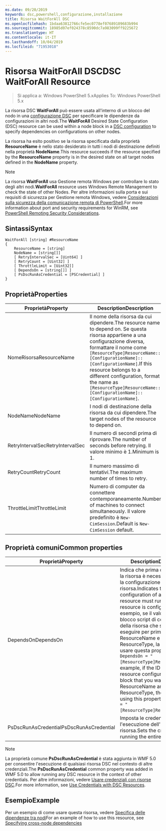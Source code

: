 ```yaml
---
ms.date: 09/20/2019
keywords: dsc,powershell,configurazione,installazione
title: Risorsa WaitForAll DSC
ms.openlocfilehash: 1bdaa63812766cfe5ec0778ef07689109683b994
ms.sourcegitcommit: 18985d07ef024378c8590dc7a983099ff9225672
ms.translationtype: HT
ms.contentlocale: it-IT
ms.lasthandoff: 10/04/2019
ms.locfileid: "71953018"
---
```

# <a name="dsc-waitforall-resource"></a><span data-ttu-id="276eb-103">Risorsa WaitForAll DSC</span><span class="sxs-lookup"><span data-stu-id="276eb-103">DSC WaitForAll Resource</span></span>

> <span data-ttu-id="276eb-104">Si applica a: Windows PowerShell 5.x</span><span class="sxs-lookup"><span data-stu-id="276eb-104">Applies To: Windows PowerShell 5.x</span></span>

<span data-ttu-id="276eb-105">La risorsa DSC **WaitForAll** può essere usata all'interno di un blocco del nodo in una [configurazione DSC](../../../configurations/configurations.md) per specificare le dipendenze da configurazioni in altri nodi.</span><span class="sxs-lookup"><span data-stu-id="276eb-105">The **WaitForAll** Desired State Configuration (DSC) resource can be used within a node block in a [DSC configuration](../../../configurations/configurations.md) to specify dependencies on configurations on other nodes.</span></span>

<span data-ttu-id="276eb-106">La risorsa ha esito positivo se la risorsa specificata dalla proprietà **ResourceName** è nello stato desiderato in tutti i nodi di destinazione definiti nella proprietà **NodeName**.</span><span class="sxs-lookup"><span data-stu-id="276eb-106">This resource succeeds if the resource specified by the **ResourceName** property is in the desired state on all target nodes defined in the **NodeName** property.</span></span>

> [!NOTE]
> <span data-ttu-id="276eb-107">La risorsa **WaitForAll** usa Gestione remota Windows per controllare lo stato degli altri nodi.</span><span class="sxs-lookup"><span data-stu-id="276eb-107">**WaitForAll** resource uses Windows Remote Management to check the state of other Nodes.</span></span> <span data-ttu-id="276eb-108">Per altre informazioni sulla porta e sui requisiti di sicurezza per Gestione remota Windows, vedere [Considerazioni sulla sicurezza della comunicazione remota di PowerShell](/powershell/scripting/learn/remoting/winrmsecurity?view=powershell-6).</span><span class="sxs-lookup"><span data-stu-id="276eb-108">For more information about port and security requirements for WinRM, see [PowerShell Remoting Security Considerations](/powershell/scripting/learn/remoting/winrmsecurity?view=powershell-6).</span></span>

## <a name="syntax"></a><span data-ttu-id="276eb-109">Sintassi</span><span class="sxs-lookup"><span data-stu-id="276eb-109">Syntax</span></span>

```Syntax
WaitForAll [string] #ResourceName
{
    ResourceName = [string]
    NodeName = [string[]]
    [ RetryIntervalSec = [Uint64] ]
    [ RetryCount = [Uint32] ]
    [ ThrottleLimit = [Uint32]]
    [ DependsOn = [string[]] ]
    [ PsDscRunAsCredential = [PSCredential] ]
}
```

## <a name="properties"></a><span data-ttu-id="276eb-110">Proprietà</span><span class="sxs-lookup"><span data-stu-id="276eb-110">Properties</span></span>

|<span data-ttu-id="276eb-111">Proprietà</span><span class="sxs-lookup"><span data-stu-id="276eb-111">Property</span></span> |<span data-ttu-id="276eb-112">Description</span><span class="sxs-lookup"><span data-stu-id="276eb-112">Description</span></span> |
|---|---|
|<span data-ttu-id="276eb-113">NomeRisorsa</span><span class="sxs-lookup"><span data-stu-id="276eb-113">ResourceName</span></span> |<span data-ttu-id="276eb-114">Il nome della risorsa da cui dipendere.</span><span class="sxs-lookup"><span data-stu-id="276eb-114">The resource name to depend on.</span></span> <span data-ttu-id="276eb-115">Se questa risorsa appartiene a una configurazione diversa, formattare il nome come `[ResourceType]ResourceName::[ConfigurationName]::[ConfigurationName]`.</span><span class="sxs-lookup"><span data-stu-id="276eb-115">If this resource belongs to a different configuration, format the name as `[ResourceType]ResourceName::[ConfigurationName]::[ConfigurationName]`.</span></span> |
|<span data-ttu-id="276eb-116">NodeName</span><span class="sxs-lookup"><span data-stu-id="276eb-116">NodeName</span></span> |<span data-ttu-id="276eb-117">I nodi di destinazione della risorsa da cui dipendere.</span><span class="sxs-lookup"><span data-stu-id="276eb-117">The target nodes of the resource to depend on.</span></span> |
|<span data-ttu-id="276eb-118">RetryIntervalSec</span><span class="sxs-lookup"><span data-stu-id="276eb-118">RetryIntervalSec</span></span> |<span data-ttu-id="276eb-119">Il numero di secondi prima di riprovare.</span><span class="sxs-lookup"><span data-stu-id="276eb-119">The number of seconds before retrying.</span></span> <span data-ttu-id="276eb-120">Il valore minimo è 1.</span><span class="sxs-lookup"><span data-stu-id="276eb-120">Minimum is 1.</span></span> |
|<span data-ttu-id="276eb-121">RetryCount</span><span class="sxs-lookup"><span data-stu-id="276eb-121">RetryCount</span></span> |<span data-ttu-id="276eb-122">Il numero massimo di tentativi.</span><span class="sxs-lookup"><span data-stu-id="276eb-122">The maximum number of times to retry.</span></span> |
|<span data-ttu-id="276eb-123">ThrottleLimit</span><span class="sxs-lookup"><span data-stu-id="276eb-123">ThrottleLimit</span></span> |<span data-ttu-id="276eb-124">Numero di computer da connettere contemporaneamente.</span><span class="sxs-lookup"><span data-stu-id="276eb-124">Number of machines to connect simultaneously.</span></span> <span data-ttu-id="276eb-125">Il valore predefinito è `New-CimSession`.</span><span class="sxs-lookup"><span data-stu-id="276eb-125">Default is `New-CimSession` default.</span></span> |

## <a name="common-properties"></a><span data-ttu-id="276eb-126">Proprietà comuni</span><span class="sxs-lookup"><span data-stu-id="276eb-126">Common properties</span></span>

|<span data-ttu-id="276eb-127">Proprietà</span><span class="sxs-lookup"><span data-stu-id="276eb-127">Property</span></span> |<span data-ttu-id="276eb-128">Description</span><span class="sxs-lookup"><span data-stu-id="276eb-128">Description</span></span> |
|---|---|
|<span data-ttu-id="276eb-129">DependsOn</span><span class="sxs-lookup"><span data-stu-id="276eb-129">DependsOn</span></span> |<span data-ttu-id="276eb-130">Indica che prima di configurare la risorsa è necessario eseguire la configurazione di un'altra risorsa.</span><span class="sxs-lookup"><span data-stu-id="276eb-130">Indicates that the configuration of another resource must run before this resource is configured.</span></span> <span data-ttu-id="276eb-131">Ad esempio, se il valore di ID del blocco script di configurazione della risorsa che si vuole eseguire per primo è ResourceName e il tipo è ResourceType, la sintassi per usare questa proprietà è `DependsOn = "[ResourceType]ResourceName"`.</span><span class="sxs-lookup"><span data-stu-id="276eb-131">For example, if the ID of the resource configuration script block that you want to run first is ResourceName and its type is ResourceType, the syntax for using this property is `DependsOn = "[ResourceType]ResourceName"`.</span></span> |
|<span data-ttu-id="276eb-132">PsDscRunAsCredential</span><span class="sxs-lookup"><span data-stu-id="276eb-132">PsDscRunAsCredential</span></span> |<span data-ttu-id="276eb-133">Imposta le credenziali per l'esecuzione dell'intera risorsa.</span><span class="sxs-lookup"><span data-stu-id="276eb-133">Sets the credential for running the entire resource as.</span></span> |

> [!NOTE]
> <span data-ttu-id="276eb-134">La proprietà comune **PsDscRunAsCredential** è stata aggiunta in WMF 5.0 per consentire l'esecuzione di qualsiasi risorsa DSC nel contesto di altre credenziali.</span><span class="sxs-lookup"><span data-stu-id="276eb-134">The **PsDscRunAsCredential** common property was added in WMF 5.0 to allow running any DSC resource in the context of other credentials.</span></span> <span data-ttu-id="276eb-135">Per altre informazioni, vedere [Usare credenziali con risorse DSC](../../../configurations/runasuser.md).</span><span class="sxs-lookup"><span data-stu-id="276eb-135">For more information, see [Use Credentials with DSC Resources](../../../configurations/runasuser.md).</span></span>

## <a name="example"></a><span data-ttu-id="276eb-136">Esempio</span><span class="sxs-lookup"><span data-stu-id="276eb-136">Example</span></span>

<span data-ttu-id="276eb-137">Per un esempio di come usare questa risorsa, vedere [Specifica delle dipendenze tra nodi](../../../configurations/crossNodeDependencies.md)</span><span class="sxs-lookup"><span data-stu-id="276eb-137">For an example of how to use this resource, see [Specifying cross-node dependencies](../../../configurations/crossNodeDependencies.md)</span></span>